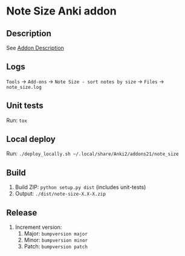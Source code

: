 # Note Size Anki addon

## Description

See [Addon Description](description/description.md)

## Logs

`Tools` -> `Add-ons` -> `Note Size - sort notes by size` -> `Files` -> `note_size.log`

## Unit tests

Run: `tox`

## Local deploy

Run: `./deploy_locally.sh ~/.local/share/Anki2/addons21/note_size`

## Build

1. Build ZIP: `python setup.py dist` (includes unit-tests)
2. Output: `./dist/note-size-X.X-X.zip`

## Release

1. Increment version:
    1. Major: `bumpversion major`
    2. Minor: `bumpversion minor`
    3. Patch: `bumpversion patch`